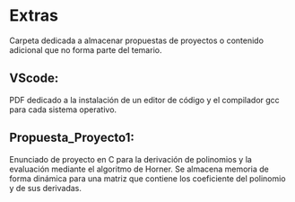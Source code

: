 # Extras
Carpeta dedicada a almacenar propuestas de proyectos o contenido adicional que no forma parte del temario.

VScode:
-------
PDF dedicado a la instalación de un editor de código y el compilador gcc para cada sistema operativo.

Propuesta_Proyecto1:
--------------------
Enunciado de proyecto en C para la derivación de polinomios y la evaluación mediante el algoritmo de Horner. Se almacena memoria de forma dinámica para una matriz que contiene los coeficiente del polinomio y de sus derivadas.